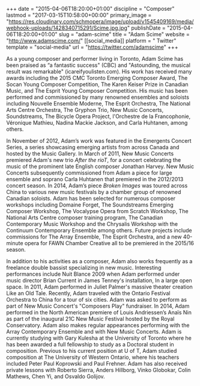 +++
date = "2015-04-06T18:20:00+01:00"
discipline = "Composer"
lastmod = "2017-03-15T10:58:00+00:00"
primary_image = "https://res.cloudinary.com/schmopera/image/upload/v1545409169/media/webhook-uploads/1428340715291/Scime.jpg.jpg"
publishDate = "2015-04-06T18:20:00+01:00"
slug = "adam-scime"
title = "Adam Scime"
website = "http://www.adamscime.com/"
[[social_media]]
platform = " Twitter"
template = "social-media"
url = "https://twitter.com/adamscime"
+++

As a young composer and performer living in Toronto, Adam Scime has been praised as “a fantastic success" (CBC) and "Astounding, the musical result was remarkable" (icareifyoulisten.com). His work has received many awards including the 2015 CMC Toronto Emerging Composer Award, The Socan Young Composer Competition, The Karen Keiser Prize in Canadian Music, and The Esprit Young Composer Competition. His music has been performed and commissioned by many renowned ensembles and soloists including Nouvelle Ensemble Moderne, The Esprit Orchestra, The National Arts Centre Orchestra, The Gryphon Trio, New Music Concerts, Soundstreams, The Bicycle Opera Project, l'Orchestre de la Francophonie, Véronique Mathieu, Nadina Mackie Jackson, and Carla Huhtanen, among others.

In November of 2012, Adam’s work was featured in the Emergents Concert Series, a series showcasing emerging artists from across Canada and hosted by the Music Gallery. In March of 2011, New Music Concerts premiered Adam's new trio *After the rioT*, for a concert celebrating the music of the prominent late English composer Jonathan Harvey. New Music Concerts subsequently commissioned from Adam a piece for large ensemble and soprano Carla Huhtanen that premiered in the 2012/2013 concert season. In 2014, Adam’s piece *Broken Images* was toured across China to various new music festivals by a chamber group of renowned Canadian soloists. Adam has been selected for numerous composer workshops including Domaine Forget, The Soundstreams Emerging Composer Workshop, The Vocalypse Opera from Scratch Workshop, The National Arts Centre composer training program, The Canadian Contemporary Music Workshop and the Chrysalis Workshop with the Continuum Contemporary Ensemble among others. Future projects include commissions for The Array Ensemble, The Esprit Orchestra, and a new 40-minute opera for FAWN Chamber Creative all to be premiered in the 2015/16 season.

In addition to his activities as a composer, Adam also works frequently as a freelance double bassist specializing in new music. Interesting performances include Nuit Blance 2009 when Adam performed under music director Brian Current in James Tenney's installation, In a large open space. In 2011, Adam performed in Juliet Palmer's massive theater creation Like an Old Tale. Recently, Adam traveled with the Ontario Festival Orchestra to China for a tour of six cities. Adam was asked to perform as part of New Music Concert's "Composers Play" fundraiser.  In 2014, Adam performed in the North American premiere of Louis Andriessen’s Anaïs Nin as part of the inaugural 21C New Music Festival hosted by the Royal Conservatory. Adam also makes regular appearances performing with the Array Contemporary Ensemble and with New Music Concerts. Adam is currently studying with Gary Kulesha at the University of Toronto where he has been awarded a full fellowship to study as a Doctoral student in composition. Previous to his current position at U of T, Adam studied composition at The University of Western Ontario, where his teachers included Peter Paul Koprowski and Paul Frehner. Adam has also received private lessons with Roberto Sierra, Anders Hillborg, Vinko Globokar, Colin Mathews, Chen Yi, and Osvaldo Golijov.
